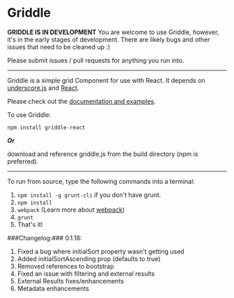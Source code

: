 Griddle
=======


**GRIDDLE IS IN DEVELOPMENT**
You are welcome to use Griddle, however, it's in the early stages of development. There are likely bugs and other issues that need to be cleaned up :)

Please submit issues / pull requests for anything you run into. 

----------

Griddle is a simple grid Component for use with React. It depends on [underscore.js](http://underscorejs.org/) and [React](http://facebook.github.io/react/). 

Please check out the [documentation and examples](http://dynamictyped.github.io/Griddle).

To use Griddle:

`npm install griddle-react`

***Or***

download and reference griddle.js from the build directory (npm is preferred).

----------

To run from source, type the following commands into a terminal: 

1. `npm install -g grunt-cli` if you don't have grunt.
2. `npm install`
3. `webpack` (Learn more about [webpack](http://webpack.github.io))
4. `grunt`
5. That's it!

###Changelog:###
0.1.18: 

1. Fixed a bug where initialSort property wasn't getting used
2. Added initialSortAscending prop (defaults to true)
3. Removed references to bootstrap
4. Fixed an issue with filtering and external results
5. External Results fixes/enhancements
6. Metadata enhancements